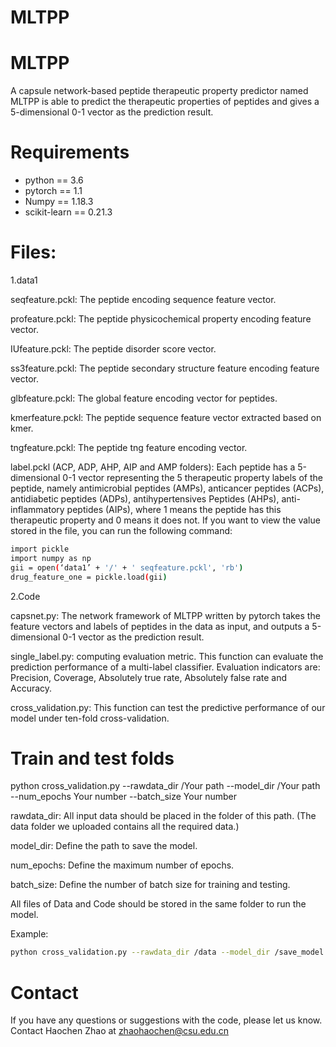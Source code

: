 # MLTPP
# MLTPP
A capsule network-based peptide therapeutic property predictor named MLTPP is able to predict the therapeutic properties of peptides and gives a 5-dimensional 0-1 vector as the prediction result.



# Requirements
* python == 3.6
* pytorch == 1.1
* Numpy == 1.18.3
* scikit-learn == 0.21.3


# Files:

1.data1

seqfeature.pckl: The peptide encoding sequence feature vector.

profeature.pckl: The peptide physicochemical property encoding feature vector.

IUfeature.pckl: The peptide disorder score vector.

ss3feature.pckl: The peptide secondary structure feature encoding feature vector.

glbfeature.pckl: The global feature encoding vector for peptides.

kmerfeature.pckl: The peptide sequence feature vector extracted based on kmer.

tngfeature.pckl: The peptide tng feature encoding vector.

label.pckl (ACP, ADP, AHP, AIP and AMP folders): Each peptide has a 5-dimensional 0-1 vector representing the 5 therapeutic property labels of the peptide, namely antimicrobial peptides (AMPs), anticancer peptides (ACPs), antidiabetic peptides (ADPs), antihypertensives Peptides (AHPs), anti-inflammatory peptides (AIPs), where 1 means the peptide has this therapeutic property and 0 means it does not.
If you want to view the value stored in the file, you can run the following command:

```bash
import pickle
import numpy as np
gii = open(‘data1’ + '/' + ' seqfeature.pckl', 'rb')
drug_feature_one = pickle.load(gii)
```


2.Code

capsnet.py: The network framework of MLTPP written by pytorch takes the feature vectors and labels of peptides in the data as input, and outputs a 5-dimensional 0-1 vector as the prediction result.

single_label.py: computing evaluation metric. This function can evaluate the prediction performance of a multi-label classifier. Evaluation indicators are: Precision, Coverage, Absolutely true rate, Absolutely false rate and Accuracy.

cross_validation.py: This function can test the predictive performance of our model under ten-fold cross-validation.


# Train and test folds
python cross_validation.py --rawdata_dir /Your path --model_dir /Your path --num_epochs Your number --batch_size Your number

rawdata_dir: All input data should be placed in the folder of this path. (The data folder we uploaded contains all the required data.)

model_dir: Define the path to save the model.

num_epochs: Define the maximum number of epochs.

batch_size: Define the number of batch size for training and testing.

All files of Data and Code should be stored in the same folder to run the model.

Example:

```bash
python cross_validation.py --rawdata_dir /data --model_dir /save_model --num_epochs 50 --batch_size 128
```

# Contact 
If you have any questions or suggestions with the code, please let us know. Contact Haochen Zhao at zhaohaochen@csu.edu.cn
